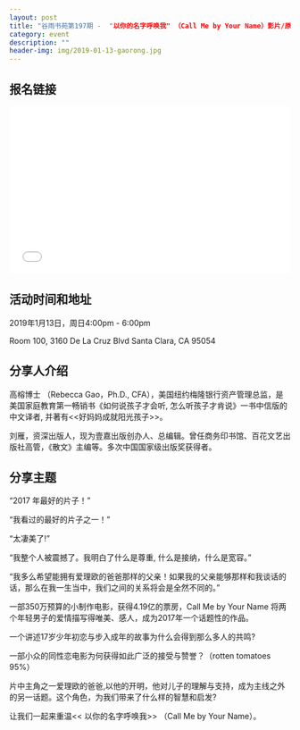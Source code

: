 ```yaml
---
layout: post
title: "谷雨书苑第197期 -  "以你的名字呼唤我" （Call Me by Your Name）影片/原著赏析 by 高榕、刘雁"
category: event
description: ""
header-img: img/2019-01-13-gaorong.jpg
---
```


## 报名链接
<div style="width:100%; text-align:left;" ><iframe src="//eventbrite.com/tickets-external?eid=54516212459&ref=etckt" frameborder="0" height="300" width="100%" vspace="0" hspace="0" marginheight="5" marginwidth="5" scrolling="auto" allowtransparency="true"></iframe></div>

## 活动时间和地址
2019年1月13日，周日4:00pm - 6:00pm

Room 100, 3160 De La Cruz Blvd Santa Clara, CA 95054

## 分享人介绍
高榕博士 （Rebecca Gao，Ph.D., CFA），美国纽约梅隆银行资产管理总监，是美国家庭教育第一畅销书《如何说孩子才会听, 怎么听孩子才肯说》一书中信版的中文译者, 并著有<<好妈妈成就阳光孩子>>。

刘雁，资深出版人，现为壹嘉出版创办人、总编辑。曾任商务印书馆、百花文艺出版社高管，《散文》主编等。多次中国国家级出版奖获得者。

## 分享主题
“2017 年最好的片子！”

“我看过的最好的片子之一！”

“太凄美了!”

“我整个人被震撼了。我明白了什么是尊重, 什么是接纳，什么是宽容。”

“我多么希望能拥有爱理欧的爸爸那样的父亲！如果我的父亲能够那样和我谈话的话，那么在我一生当中，我们之间的关系将会是全然不同的。”

一部350万预算的小制作电影，获得4.19亿的票房，Call Me by Your Name 将两个年轻男子的爱情描写得唯美、感人，成为2017年一个话题性的作品。
 
一个讲述17岁少年初恋与步入成年的故事为什么会得到那么多人的共鸣? 

一部小众的同性恋电影为何获得如此广泛的接受与赞誉？（rotten tomatoes 95%）

片中主角之一爱理欧的爸爸,以他的开明，他对儿子的理解与支持，成为主线之外的另一话题。这个角色，为我们带来了什么样的智慧和启发? 
 

让我们一起来重温<< 以你的名字呼唤我>> （Call Me by Your Name）。 
